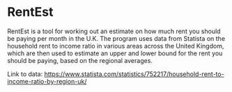# RentEst

RentEst is a tool for working out an estimate on how much rent you
should be paying per month in the U.K. The program uses data from 
Statista on the household rent to income ratio in various areas across
the United Kingdom, which are then used to estimate an upper and lower
bound for the rent you should be paying, based on the regional averages. 

Link to data: https://www.statista.com/statistics/752217/household-rent-to-income-ratio-by-region-uk/

